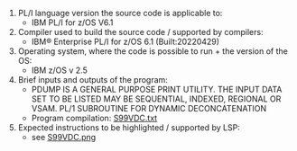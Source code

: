 1. PL/I language version the source code is applicable to:
    - IBM PL/I for z/OS V6.1
2. Compiler used to build the source code / supported by compilers:
    - IBM® Enterprise PL/I for z/OS  6.1      (Built:20220429)
3. Operating system, where the code is possible to run + the version of the OS:
    - IBM z/OS v 2.5
4. Brief inputs and outputs of the program:
    - PDUMP IS A GENERAL PURPOSE PRINT UTILITY. THE INPUT DATA SET TO BE LISTED MAY BE SEQUENTIAL, INDEXED, REGIONAL OR VSAM. PL/1 SUBROUTINE FOR DYNAMIC DECONCATENATION
    - Program compilation: [S99VDC.txt](S99VDC.txt)
5. Expected instructions to be highlighted / supported by LSP:
    - see [S99VDC.png](S99VDC.png)
